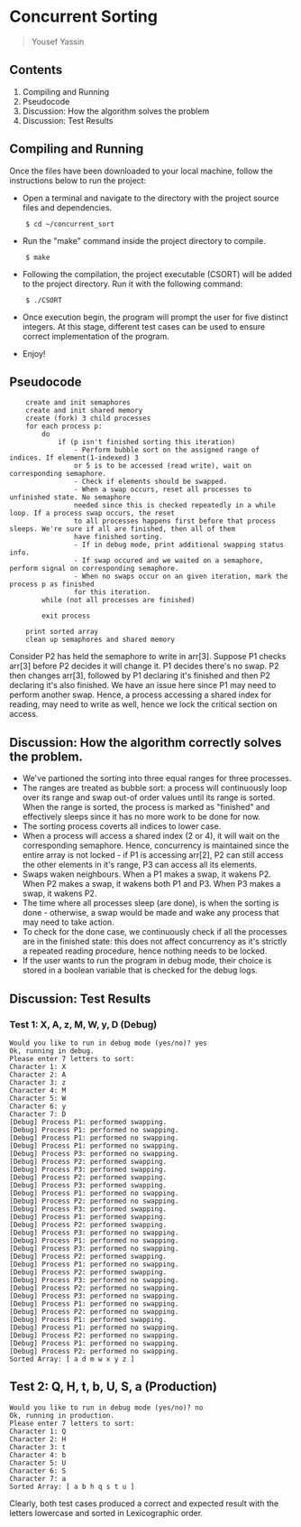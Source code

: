 # Concurrent Sorting
> Yousef Yassin

## Contents
1. Compiling and Running 
2. Pseudocode
3. Discussion: How the algorithm solves the problem
4. Discussion: Test Results

## Compiling and Running
Once the files have been downloaded to your local machine, follow the instructions
below to run the project:

- Open a terminal and navigate to the directory with the project
source files and dependencies.
```
    $ cd ~/concurrent_sort
```

- Run the "make" command inside the project directory to compile.
```
    $ make
```

- Following the compilation, the project executable (CSORT) will be added to the project
directory. Run it with the following command:
```
    $ ./CSORT
```

- Once execution begin, the program will prompt the user for five distinct integers. At 
this stage, different test cases can be used to ensure correct implementation of the program. 

- Enjoy!


## Pseudocode

```
    create and init semaphores
    create and init shared memory
    create (fork) 3 child processes
    for each process p:
        do
            if (p isn't finished sorting this iteration)
                - Perform bubble sort on the assigned range of indices. If element(1-indexed) 3
                or 5 is to be accessed (read write), wait on corresponding semaphore.
                - Check if elements should be swapped.
                - When a swap occurs, reset all processes to unfinished state. No semaphore
                needed since this is checked repeatedly in a while loop. If a process swap occurs, the reset 
                to all processes happens first before that process sleeps. We're sure if all are finished, then all of them
                have finished sorting.
                - If in debug mode, print additional swapping status info.
                - If swap occured and we waited on a semaphore, perform signal on corresponding semaphore.
                - When no swaps occur on an given iteration, mark the process p as finished
                for this iteration.
        while (not all processes are finished)

        exit process

    print sorted array
    clean up semaphores and shared memory
```

Consider P2 has held the semaphore to write in arr[3]. Suppose P1 checks arr[3] before P2 decides it will change it. P1 
decides there's no swap. P2 then changes arr[3], followed by P1 declaring it's finished and then P2 declaring
it's also finished. We have an issue here since P1 may need to perform another swap. 
Hence, a process accessing a shared index for reading, may need to write as well, hence we lock the critical
section on access.


## Discussion: How the algorithm correctly solves the problem.
- We've partioned the sorting into three equal ranges for three processes.
- The ranges are treated as bubble sort: a process will continuously loop over its range
and swap out-of order values until its range is sorted. When the range is sorted, the process
is marked as "finished" and effectively sleeps since it has no more work to be done for now.
- The sorting process coverts all indices to lower case.
- When a process will access a shared index (2 or 4), it will wait on the corresponding semaphore.
Hence, concurrency is maintained since the entire array is not locked - if P1 is accessing arr[2], P2
can still access the other elements in it's range, P3 can access all its elements.
- Swaps waken neighbours. When a P1 makes a swap, it wakens P2. When P2 makes a swap, it wakens both P1 
and P3. When P3 makes a swap, it wakens P2. 
- The time where all processes sleep (are done), is when the sorting is done - otherwise, a swap would
be made and wake any process that may need to take action.
- To check for the done case, we continuously check if all the processes are in the finished state: this does not affect 
concurrency as it's strictly a repeated reading procedure, hence nothing needs to be locked.
- If the user wants to run the program in debug mode, their choice is stored in a boolean variable that is 
checked for the debug logs.

## Discussion: Test Results 

### Test 1: X, A, z, M, W, y, D     (Debug)
```
Would you like to run in debug mode (yes/no)? yes
Ok, running in debug.
Please enter 7 letters to sort: 
Character 1: X
Character 2: A
Character 3: z
Character 4: M
Character 5: W
Character 6: y
Character 7: D
[Debug] Process P1: performed swapping.   
[Debug] Process P1: performed no swapping.
[Debug] Process P1: performed no swapping.
[Debug] Process P1: performed no swapping.
[Debug] Process P3: performed no swapping.
[Debug] Process P2: performed swapping.
[Debug] Process P3: performed swapping.
[Debug] Process P2: performed swapping.
[Debug] Process P3: performed swapping.
[Debug] Process P1: performed no swapping.
[Debug] Process P2: performed no swapping.
[Debug] Process P3: performed swapping.
[Debug] Process P1: performed swapping.
[Debug] Process P2: performed swapping.
[Debug] Process P3: performed no swapping.
[Debug] Process P1: performed no swapping.
[Debug] Process P3: performed no swapping.
[Debug] Process P2: performed swapping.
[Debug] Process P1: performed no swapping.
[Debug] Process P2: performed swapping.
[Debug] Process P3: performed no swapping.
[Debug] Process P2: performed no swapping.
[Debug] Process P3: performed no swapping.
[Debug] Process P1: performed no swapping.
[Debug] Process P2: performed no swapping.
[Debug] Process P1: performed swapping.
[Debug] Process P1: performed no swapping.
[Debug] Process P2: performed no swapping.
[Debug] Process P1: performed no swapping.
[Debug] Process P2: performed no swapping.
Sorted Array: [ a d m w x y z ]
```

## Test 2: Q, H, t, b, U, S, a      (Production)
```
Would you like to run in debug mode (yes/no)? no
Ok, running in production.
Please enter 7 letters to sort:
Character 1: Q
Character 2: H
Character 3: t
Character 4: b
Character 5: U
Character 6: S
Character 7: a
Sorted Array: [ a b h q s t u ]
```

Clearly, both test cases produced a correct and expected result
with the letters lowercase and sorted in Lexicographic order.